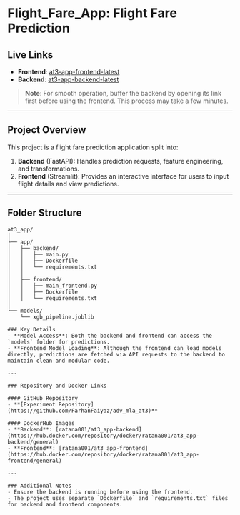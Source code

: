 # Flight_Fare_App: Flight Fare Prediction

## Live Links

- **Frontend**: [at3-app-frontend-latest](https://at3-app-frontend-latest.onrender.com/)
- **Backend**: [at3-app-backend-latest](https://at3-app-backend-latest.onrender.com/)

> **Note**: For smooth operation, buffer the backend by opening its link first before using the frontend. This process may take a few minutes.

---

## Project Overview
This project is a flight fare prediction application split into:
1. **Backend** (FastAPI): Handles prediction requests, feature engineering, and transformations.
2. **Frontend** (Streamlit): Provides an interactive interface for users to input flight details and view predictions.

---

## Folder Structure
```plaintext
at3_app/
│
├── app/
│   ├── backend/
│   │   ├── main.py
│   │   ├── Dockerfile
│   │   └── requirements.txt
│   │
│   ├── frontend/
│   │   ├── main_frontend.py
│   │   ├── Dockerfile
│   │   └── requirements.txt
│
└── models/
    └── xgb_pipeline.joblib

### Key Details
- **Model Access**: Both the backend and frontend can access the `models` folder for predictions.  
- **Frontend Model Loading**: Although the frontend can load models directly, predictions are fetched via API requests to the backend to maintain clean and modular code.  

---

### Repository and Docker Links

#### GitHub Repository
- **[Experiment Repository](https://github.com/FarhanFaiyaz/adv_mla_at3)**  

#### DockerHub Images
- **Backend**: [ratana001/at3_app-backend](https://hub.docker.com/repository/docker/ratana001/at3_app-backend/general)  
- **Frontend**: [ratana001/at3_app-frontend](https://hub.docker.com/repository/docker/ratana001/at3_app-frontend/general)  

---

### Additional Notes
- Ensure the backend is running before using the frontend.  
- The project uses separate `Dockerfile` and `requirements.txt` files for backend and frontend components.  

